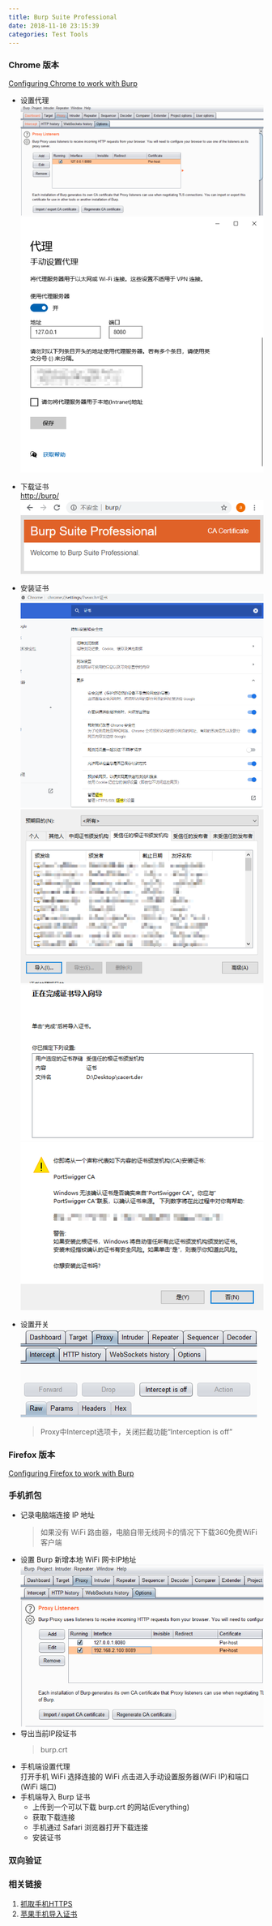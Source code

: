 ```yaml
---
title: Burp Suite Professional
date: 2018-11-10 23:15:39  
categories: Test Tools  
---
```


### Chrome 版本

[Configuring Chrome to work with Burp](https://portswigger.net/support/configuring-chrome-to-work-with-burp)

- 设置代理
  ![1](/assets/posts/20200328214331.png)
  ![1](/assets/posts/20200328214450.png)
- 下载证书  
  <http://burp/>  
  ![1](/assets/posts/20200328214480.png)

- 安装证书
  ![1](/assets/posts/20200328214554.png)
  ![1](/assets/posts/20200328214627.png)
  ![1](/assets/posts/20200328214724.png)
  ![1](/assets/posts/20200328214809.png)

- 设置开关
![1](/assets/posts/20200328220216.png)
  > Proxy中Intercept选项卡，关闭拦截功能“Interception is off”  

### Firefox 版本  

[Configuring Firefox to work with Burp](https://portswigger.net/support/configuring-firefox-to-work-with-burp)

### 手机抓包

- 记录电脑端连接 IP 地址
  > 如果没有 WiFi 路由器，电脑自带无线网卡的情况下下载360免费WiFi客户端
- 设置 Burp 新增本地 WiFi 网卡IP地址
  ![ip](/assets/posts/20200328225511.png)
- 导出当前IP段证书
  > burp.crt
- 手机端设置代理  
  打开手机 WiFi 选择连接的 WiFi 点击进入手动设置服务器(WiFi IP)和端口(WiFi 端口)
- 手机端导入 Burp 证书  
  - 上传到一个可以下载 burp.crt 的网站(Everything)
  - 获取下载连接
  - 手机通过 Safari 浏览器打开下载连接
  - 安装证书

### 双向验证

### 相关链接

1. [抓取手机HTTPS](https://blog.csdn.net/qq_29277155/article/details/52548630)  
2. [苹果手机导入证书](http://blog.sina.com.cn/s/blog_a03baecd0102xc7l.html)
